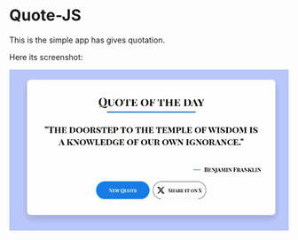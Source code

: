 # Quote-JS

This is the simple app has gives quotation. 

Here its screenshot:

<img src="Screenshot.jpg">
